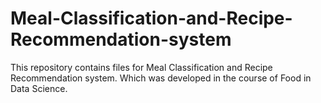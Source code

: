 # Meal-Classification-and-Recipe-Recommendation-system
This repository contains files for Meal Classification and Recipe Recommendation system. Which was developed in the course of Food in Data Science.
